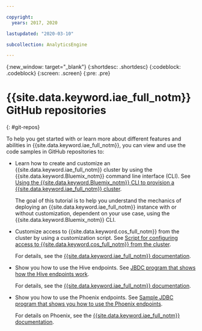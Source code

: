 ```yaml
---

copyright:
  years: 2017, 2020

lastupdated: "2020-03-10"

subcollection: AnalyticsEngine

---
```


<!-- Attribute definitions -->
{:new_window: target="_blank"}
{:shortdesc: .shortdesc}
{:codeblock: .codeblock}
{:screen: .screen}
{:pre: .pre}

# {{site.data.keyword.iae_full_notm}} GitHub repositories
{: #git-repos}

To help you get started with or learn more about different features and abilities in {{site.data.keyword.iae_full_notm}}, you can view  and use the code samples in GitHub repositories to:

- Learn how to create and customize an {{site.data.keyword.iae_full_notm}} cluster by using the {{site.data.keyword.Bluemix_notm}} command line interface (CLI). See [Using the {{site.data.keyword.Bluemix_notm}} CLI to provision a {{site.data.keyword.iae_full_notm}} cluster](https://github.com/IBM-Cloud/IBM-Analytics-Engine).

  The goal of this tutorial is to help you understand the mechanics of deploying an {{site.data.keyword.iae_full_notm}} instance with or without customization, dependent on your use case, using the {{site.data.keyword.Bluemix_notm}} CLI.

- Customize access to {{site.data.keyword.cos_full_notm}} from the cluster by using a customization script. See  [Script for configuring access to {{site.data.keyword.cos_full_notm}} from the cluster](https://github.com/IBM-Cloud/IBM-Analytics-Engine/blob/master/customization-examples/associate-cos.sh).

  For details, see the [{{site.data.keyword.iae_full_notm}} documentation](/docs/AnalyticsEngine?topic=AnalyticsEngine-cust-cluster-script).

- Show you how to use the Hive endpoints. See [JBDC program that shows how the Hive endpoints work](https://github.com/IBM-Cloud/IBM-Analytics-Engine/tree/master/jdbcsamples/TestHive).

  For details, see the [{{site.data.keyword.iae_full_notm}} documentation](/docs/AnalyticsEngine?topic=AnalyticsEngine-working-with-hive).

- Show you how to use the Phoenix endpoints. See [Sample JDBC program that shows you how to use the Phoenix endpoints](https://github.com/IBM-Cloud/IBM-Analytics-Engine/tree/master/jdbcsamples/TestPhoenix).

   For details on Phoenix, see the [{{site.data.keyword.iae_full_notm}} documentation](/docs/AnalyticsEngine?topic=AnalyticsEngine-working-with-hbase).
